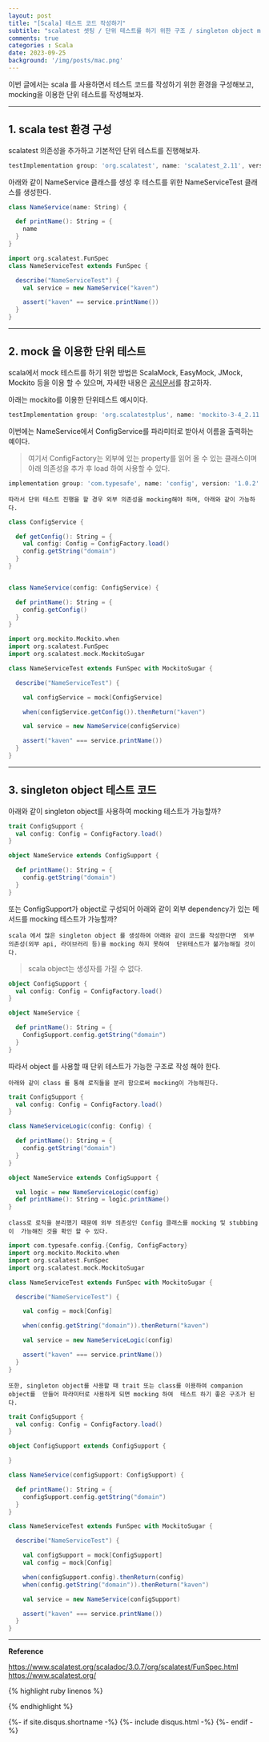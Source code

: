 ```yaml
---
layout: post
title: "[Scala] 테스트 코드 작성하기"
subtitle: "scalatest 셋팅 / 단위 테스트를 하기 위한 구조 / singleton object mock 테스트"    
comments: true
categories : Scala
date: 2023-09-25
background: '/img/posts/mac.png'
---
```


이번 글에서는 scala 를 사용하면서 
테스트 코드를 작성하기 위한 환경을 구성해보고, 
    mocking을 이용한 단위 테스트를 작성해보자.   

- - - 


## 1. scala test 환경 구성   

scalatest 의존성을 추가하고 기본적인 단위 테스트를 진행해보자.   

```gradle
testImplementation group: 'org.scalatest', name: 'scalatest_2.11', version: '2.1.3'
```

아래와 같이 NameService 클래스를 생성 후 테스트를 위한 
NameServiceTest 클래스를 생성한다.   


```scala
class NameService(name: String) {

  def printName(): String = {
    name
  }
}
```

```scala  
import org.scalatest.FunSpec
class NameServiceTest extends FunSpec {

  describe("NameServiceTest") {
    val service = new NameService("kaven")

    assert("kaven" == service.printName())
  }
}
```

- - - 

## 2. mock 을 이용한 단위 테스트   

scala에서 mock 테스트를 하기 위한 방법은 ScalaMock, EasyMock, JMock, Mockito 등을 이용 할 수 있으며, 
    자세한 내용은 [공식문서](https://www.scalatest.org/user_guide/testing_with_mock_objects#scalamock)를 참고하자.   

아래는 mockito를 이용한 단위테스트 예시이다.   

```gradle
testImplementation group: 'org.scalatestplus', name: 'mockito-3-4_2.11', version: '3.2.9.0'
```

이번에는 NameService에서 ConfigService를 파라미터로 받아서 이름을 
출력하는 예이다.  

> 여기서 ConfigFactory는 외부에 있는 property를 읽어 올 수 있는 
클래스이며 아래 의존성을 추가 후 load 하여 사용할 수 있다.   

```gradle
implementation group: 'com.typesafe', name: 'config', version: '1.0.2'
```

`따라서 단위 테스트 진행을 할 경우 외부 의존성을 mocking해야 하며,
     아래와 같이 가능하다.`      

```scala
class ConfigService {

  def getConfig(): String = {
    val config: Config = ConfigFactory.load()
    config.getString("domain")
  }
}


class NameService(config: ConfigService) {

  def printName(): String = {
    config.getConfig()
  }
}
```


```scala
import org.mockito.Mockito.when
import org.scalatest.FunSpec
import org.scalatest.mock.MockitoSugar

class NameServiceTest extends FunSpec with MockitoSugar {

  describe("NameServiceTest") {

    val configService = mock[ConfigService]

    when(configService.getConfig()).thenReturn("kaven")

    val service = new NameService(configService)

    assert("kaven" === service.printName())
  }
}

```

- - - 

## 3. singleton object 테스트 코드   

아래와 같이 singleton object를 사용하여 mocking 테스트가 가능할까?

```scala
trait ConfigSupport {
  val config: Config = ConfigFactory.load()
}

object NameService extends ConfigSupport {

  def printName(): String = {
    config.getString("domain")
  }
}
```

또는 ConfigSupport가 object로 구성되어 아래와 같이 외부 dependency가 
있는 메서드를 mocking 테스트가 가능할까?   

`scala 에서 많은 singleton object 를 생성하여 아래와 같이 코드를 작성한다면 
외부 의존성(외부 api, 라이브러리 등)을 mocking 하지 못하여 
단위테스트가 불가능해질 것이다.`   

> scala object는 생성자를 가질 수 없다.    

```scala
object ConfigSupport {
  val config: Config = ConfigFactory.load()
}

object NameService {

  def printName(): String = {
    ConfigSupport.config.getString("domain")
  }
}
```   

따라서 object 를 사용할 때 단위 테스트가 가능한 구조로 작성 해야 한다.   

`아래와 같이 class 를 통해 로직들을 분리 함으로써 mocking이 가능해진다.`   

```scala
trait ConfigSupport {
  val config: Config = ConfigFactory.load()
}

class NameServiceLogic(config: Config) {

  def printName(): String = {
    config.getString("domain")
  }
}

object NameService extends ConfigSupport {

  val logic = new NameServiceLogic(config)
  def printName(): String = logic.printName()
}
```

`class로 로직을 분리했기 때문에 외부 의존성인 Config 클래스를 mocking 및 stubbing이 
가능해진 것을 확인 할 수 있다.`   

```scala
import com.typesafe.config.{Config, ConfigFactory}
import org.mockito.Mockito.when
import org.scalatest.FunSpec
import org.scalatest.mock.MockitoSugar

class NameServiceTest extends FunSpec with MockitoSugar {

  describe("NameServiceTest") {

    val config = mock[Config]

    when(config.getString("domain")).thenReturn("kaven")

    val service = new NameServiceLogic(config)

    assert("kaven" === service.printName())
  }
}
```

`또한, singleton object를 사용할 때 trait 또는 class를 이용하여 companion object를 
만들어 파라미터로 사용하게 되면 mocking 하여 
테스트 하기 좋은 구조가 된다.`   

```scala
trait ConfigSupport {
  val config: Config = ConfigFactory.load()
}

object ConfigSupport extends ConfigSupport {

}

class NameService(configSupport: ConfigSupport) {

  def printName(): String = {
    configSupport.config.getString("domain")
  }
}
```

```scala
class NameServiceTest extends FunSpec with MockitoSugar {

  describe("NameServiceTest") {

    val configSupport = mock[ConfigSupport]
    val config = mock[Config]

    when(configSupport.config).thenReturn(config)
    when(config.getString("domain")).thenReturn("kaven")

    val service = new NameService(configSupport)

    assert("kaven" === service.printName())
  }
}
```

- - - 

**Reference**    

<https://www.scalatest.org/scaladoc/3.0.7/org/scalatest/FunSpec.html>   
<https://www.scalatest.org/>   

{% highlight ruby linenos %}

{% endhighlight %}


{%- if site.disqus.shortname -%}
    {%- include disqus.html -%}
{%- endif -%}

